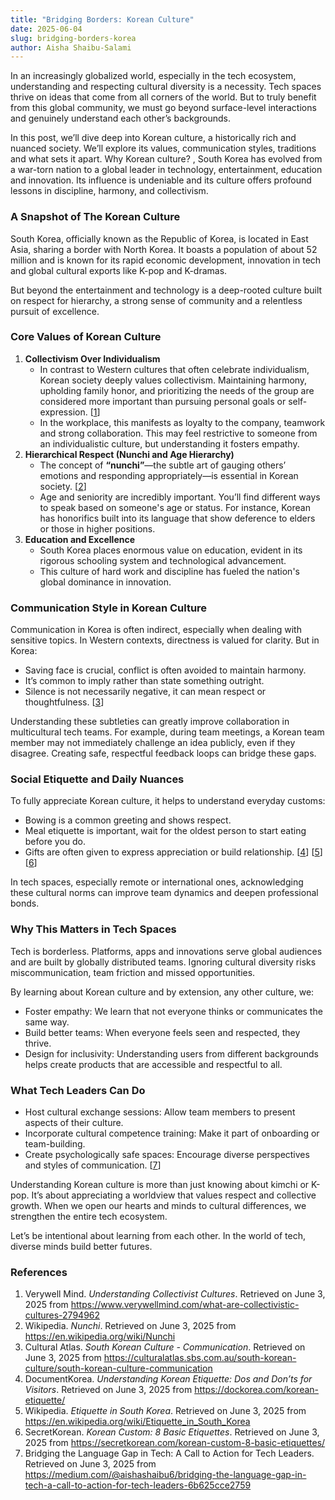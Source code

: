 ```yaml
---
title: "Bridging Borders: Korean Culture"
date: 2025-06-04
slug: bridging-borders-korea
author: Aisha Shaibu-Salami
---
```


In an increasingly globalized world, especially in the tech ecosystem, understanding and respecting cultural diversity is a necessity. Tech spaces thrive on ideas that come from all corners of the world. But to truly benefit from this global community, we must go beyond surface-level interactions and genuinely understand each other’s backgrounds.

In this post, we’ll dive deep into Korean culture, a historically rich and nuanced society. We’ll explore its values, communication styles, traditions and what sets it apart. Why Korean culture? , South Korea has evolved from a war-torn nation to a global leader in technology, entertainment, education and innovation. Its influence is undeniable and its culture offers profound lessons in discipline, harmony, and collectivism.

### **A Snapshot of The Korean Culture**

South Korea, officially known as the Republic of Korea, is located in East Asia, sharing a border with North Korea. It boasts a population of about 52 million and is known for its rapid economic development, innovation in tech and global cultural exports like K-pop and K-dramas. 

But beyond the entertainment and technology is a deep-rooted culture built on respect for hierarchy, a strong sense of community and a relentless pursuit of excellence.

### **Core Values of Korean Culture**

1. **Collectivism Over Individualism**
    - In contrast to Western cultures that often celebrate individualism, Korean society deeply values collectivism. Maintaining harmony, upholding family honor, and prioritizing the needs of the group are considered more important than pursuing personal goals or self-expression. [[1](#references)]
    - In the workplace, this manifests as loyalty to the company, teamwork and strong collaboration. This may feel restrictive to someone from an individualistic culture, but understanding it fosters empathy.
2. **Hierarchical Respect (Nunchi and Age Hierarchy)**
    - The concept of **“nunchi”**—the subtle art of gauging others’ emotions and responding appropriately—is essential in Korean society. [[2](#references)]
    - Age and seniority are incredibly important. You’ll find different ways to speak based on someone's age or status. For instance, Korean has honorifics built into its language that show deference to elders or those in higher positions.
3. **Education and Excellence**
    - South Korea places enormous value on education, evident in its rigorous schooling system and technological advancement.
    - This culture of hard work and discipline has fueled the nation's global dominance in innovation.

### Communication Style in Korean Culture

Communication in Korea is often indirect, especially when dealing with sensitive topics. In Western contexts, directness is valued for clarity. But in Korea:

- Saving face is crucial, conflict is often avoided to maintain harmony.
- It’s common to imply rather than state something outright.
- Silence is not necessarily negative, it can mean respect or thoughtfulness. [[3](#references)]

Understanding these subtleties can greatly improve collaboration in multicultural tech teams. For example, during team meetings, a Korean team member may not immediately challenge an idea publicly, even if they disagree. Creating safe, respectful feedback loops can bridge these gaps.

### Social Etiquette and Daily Nuances

To fully appreciate Korean culture, it helps to understand everyday customs:

- Bowing is a common greeting and shows respect.
- Meal etiquette is important,  wait for the oldest person to start eating before you do.
- Gifts are often given to express appreciation or build relationship. [[4](#references)] [[5](#references)] [[6](#references)]

In tech spaces, especially remote or international ones, acknowledging these cultural norms can improve team dynamics and deepen professional bonds.

### **Why This Matters in Tech Spaces**

Tech is borderless. Platforms, apps and innovations serve global audiences and are built by globally distributed teams. Ignoring cultural diversity risks miscommunication, team friction and missed opportunities.

By learning about Korean culture and by extension, any other culture, we:

- Foster empathy: We learn that not everyone thinks or communicates the same way.
- Build better teams: When everyone feels seen and respected, they thrive.
- Design for inclusivity: Understanding users from different backgrounds helps create products that are accessible and respectful to all.

### **What Tech Leaders Can Do**

- Host cultural exchange sessions: Allow team members to present aspects of their culture.
- Incorporate cultural competence training: Make it part of onboarding or team-building.
- Create psychologically safe spaces: Encourage diverse perspectives and styles of communication. [[7](#references)]

Understanding Korean culture is more than just knowing about kimchi or K-pop. It’s about appreciating a worldview that values respect and collective growth. When we open our hearts and minds to cultural differences, we strengthen the entire tech ecosystem.

Let’s be intentional about learning from each other. In the world of tech, diverse minds build better futures.

### References

1. Verywell Mind.  *Understanding Collectivist Cultures*. Retrieved on June 3, 2025 from https://www.verywellmind.com/what-are-collectivistic-cultures-2794962
2. Wikipedia. *Nunchi*. Retrieved on June 3, 2025 from https://en.wikipedia.org/wiki/Nunchi
3. Cultural Atlas. *South Korean Culture - Communication*. Retrieved on June 3, 2025 from https://culturalatlas.sbs.com.au/south-korean-culture/south-korean-culture-communication
4. DocumentKorea. *Understanding Korean Etiquette: Dos and Don’ts for Visitors*. Retrieved on June 3, 2025 from https://dockorea.com/korean-etiquette/
5. Wikipedia. *Etiquette in South Korea*. Retrieved on June 3, 2025 from https://en.wikipedia.org/wiki/Etiquette_in_South_Korea
6. SecretKorean. *Korean Custom: 8 Basic Etiquettes*. Retrieved on June 3, 2025 from https://secretkorean.com/korean-custom-8-basic-etiquettes/
7. Bridging the Language Gap in Tech: A Call to Action for Tech Leaders. Retrieved on June 3, 2025 from https://medium.com/@aishashaibu6/bridging-the-language-gap-in-tech-a-call-to-action-for-tech-leaders-6b625cce2759